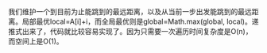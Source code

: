 我们维护一个到目前为止能跳到的最远距离，以及从当前一步出发能跳到的最远距离。局部最优local=A[i]+i，而全局最优则是global=Math.max(global, local)。递推式出来了，代码就比较容易实现了。因为只需要一次遍历时间复杂度是O(n)，而空间上是O(1)。
